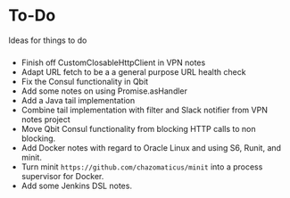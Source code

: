 # To-Do
Ideas for things to do

###

* Finish off CustomClosableHttpClient in VPN notes
* Adapt URL fetch to be a a general purpose URL health check
* Fix the Consul functionality in Qbit
* Add some notes on using Promise.asHandler
* Add a Java tail implementation
* Combine tail implementation with filter and Slack notifier from VPN notes project
* Move Qbit Consul functionality from blocking HTTP calls to non blocking.
* Add Docker notes with regard to Oracle Linux and using S6, Runit, and minit.
* Turn minit ```https://github.com/chazomaticus/minit``` into a process supervisor for Docker.
* Add some Jenkins DSL notes.

